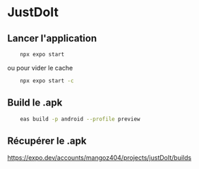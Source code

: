 # JustDoIt

## Lancer l'application 

```bash
    npx expo start 
```
ou pour vider le cache
```bash
    npx expo start -c
```

## Build le .apk
```bash
    eas build -p android --profile preview 
```

## Récupérer le .apk

https://expo.dev/accounts/mangoz404/projects/justDoIt/builds